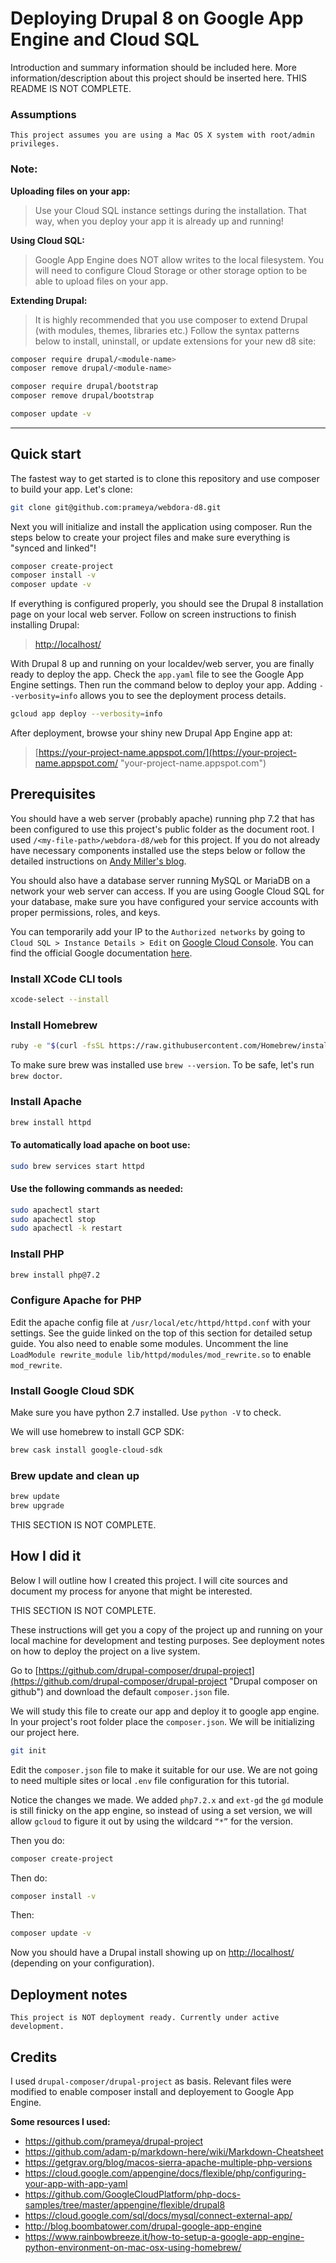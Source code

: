 # Deploying Drupal 8 on Google App Engine and Cloud SQL
Introduction and summary information should be included here. More information/description about this project should be inserted here. THIS README IS NOT COMPLETE. 

### Assumptions
```
This project assumes you are using a Mac OS X system with root/admin privileges.
```

### Note:
**Uploading files on your app:**
> Use your Cloud SQL instance settings during the installation. That way, when you deploy your app it is already up and running!

**Using Cloud SQL:**
> Google App Engine does NOT allow writes to the local filesystem. You will need to configure Cloud Storage or other storage option to be able to upload files on your app.

**Extending Drupal:**
> It is highly recommended that you use composer to extend Drupal (with modules, themes, libraries etc.) Follow the syntax patterns below to install, uninstall, or update extensions for your new d8 site:

```sh
composer require drupal/<module-name>
composer remove drupal/<module-name>

composer require drupal/bootstrap
composer remove drupal/bootstrap

composer update -v
```


---

## Quick start

The fastest way to get started is to clone this repository and use composer to build your app. Let's clone:

```sh
git clone git@github.com:prameya/webdora-d8.git
```

Next you will initialize and install the application using composer. Run the steps below to create your project files and make sure everything is "synced and linked"!

```sh
composer create-project
composer install -v
composer update -v
```

If everything is configured properly, you should see the Drupal 8 installation page on your local web server. Follow on screen instructions to finish installing Drupal:

> [http://localhost/](http://localhost/ "localhost")

With Drupal 8 up and running on your localdev/web server, you are finally ready to deploy the app. Check the `app.yaml` file to see the Google App Engine settings. Then run the command below to deploy your app. Adding `--verbosity=info` allows you to see the deployment process details.

```sh
gcloud app deploy --verbosity=info
```

After deployment, browse your shiny new Drupal App Engine app at:

> [https://your-project-name.appspot.com/](https://your-project-name.appspot.com/ "your-project-name.appspot.com")

## Prerequisites

You should have a web server (probably apache) running php 7.2 that has been configured to use this project's public folder as the document root. I used `/<my-file-path>/webdora-d8/web` for this project. If you do not already have necessary components installed use the steps below or follow the detailed instructions on [Andy Miller's blog](https://getgrav.org/blog/macos-sierra-apache-multiple-php-versions "Andy Miller's blog post").

You should also have a database server running MySQL or MariaDB on a network your web server can access. If you are using Google Cloud SQL for your database, make sure you have configured your service accounts with proper permissions, roles, and keys.

You can temporarily add your IP to the `Authorized networks` by going to `Cloud SQL > Instance Details > Edit` on [Google Cloud Console](https://console.cloud.google.com/ "Google Cloud Console"). You can find the official Google documentation [here](https://cloud.google.com/sql/docs/mysql/connect-external-app/ "Google Cloud SQL documentation").

### Install XCode CLI tools

```sh
xcode-select --install
```

### Install Homebrew

```sh
ruby -e "$(curl -fsSL https://raw.githubusercontent.com/Homebrew/install/master/install)"
```

To make sure brew was installed use `brew --version`. To be safe, let's run `brew doctor`.

### Install Apache

```sh
brew install httpd
```

#### To automatically load apache on boot use:

```sh
sudo brew services start httpd
```

#### Use the following commands as needed:

```sh
sudo apachectl start
sudo apachectl stop
sudo apachectl -k restart
```

### Install PHP

```sh
brew install php@7.2
```

### Configure Apache for PHP

Edit the apache config file at `/usr/local/etc/httpd/httpd.conf` with your settings. See the guide linked on the top of this section for detailed setup guide. You also need to enable some modules. Uncomment the line `LoadModule rewrite_module lib/httpd/modules/mod_rewrite.so` to enable `mod_rewrite`.

### Install Google Cloud SDK

Make sure you have python 2.7 installed. Use `python -V` to check.

We will use homebrew to install GCP SDK:

```sh
brew cask install google-cloud-sdk
```

### Brew update and clean up

```sh
brew update
brew upgrade
```

THIS SECTION IS NOT COMPLETE.

## How I did it

Below I will outline how I created this project. I will cite sources and document my process for anyone that might be interested.

THIS SECTION IS NOT COMPLETE.

These instructions will get you a copy of the project up and running on your local machine for development and testing purposes. See deployment notes on how to deploy the project on a live system.

Go to [https://github.com/drupal-composer/drupal-project](https://github.com/drupal-composer/drupal-project "Drupal composer on github") and download the default `composer.json` file.

We will study this file to create our app and deploy it to google app engine. In your project's root folder place the `composer.json`. We will be initializing our project here.

```sh
git init
```

Edit the `composer.json` file to make it suitable for our use. We are not going to need multiple sites or local `.env` file configuration for this tutorial.

Notice the changes we made. We added `php7.2.x` and `ext-gd` the `gd` module is still finicky on the app engine, so instead of using a set version, we will allow `gcloud` to figure it out by using the wildcard `“*”` for the version.

Then you do:
```sh
composer create-project
```

Then do:
```sh
composer install -v
```

Then:
```sh
composer update -v
```

Now you should have a Drupal install showing up on [http://localhost/](http://localhost/ "localhost") (depending on your configuration).

## Deployment notes

```
This project is NOT deployment ready. Currently under active development.
```
## Credits

I used `drupal-composer/drupal-project` as basis. Relevant files were modified to enable composer install and deployement to Google App Engine.

**Some resources I used:**

* https://github.com/prameya/drupal-project
* https://github.com/adam-p/markdown-here/wiki/Markdown-Cheatsheet
* https://getgrav.org/blog/macos-sierra-apache-multiple-php-versions
* https://cloud.google.com/appengine/docs/flexible/php/configuring-your-app-with-app-yaml
* https://github.com/GoogleCloudPlatform/php-docs-samples/tree/master/appengine/flexible/drupal8
* https://cloud.google.com/sql/docs/mysql/connect-external-app/
* http://blog.boombatower.com/drupal-google-app-engine
* https://www.rainbowbreeze.it/how-to-setup-a-google-app-engine-python-environment-on-mac-osx-using-homebrew/
